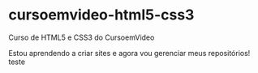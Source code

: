 # cursoemvideo-html5-css3
 Curso de HTML5 e CSS3 do CursoemVideo

Estou aprendendo a criar sites e agora vou gerenciar meus repositórios! teste
